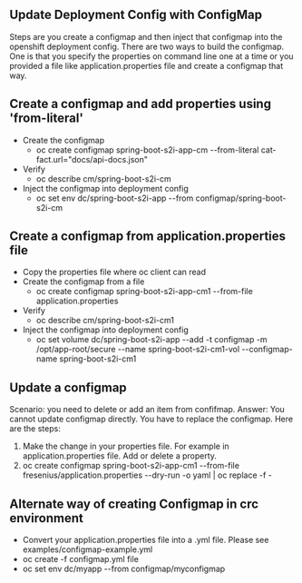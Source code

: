 ## Update Deployment Config with ConfigMap

Steps are you create a configmap and then inject that configmap into the openshift deployment config. There are two ways to build the configmap. One is that you specify the properties on command line one at a time or you provided a file like application.properties file and create a configmap that way. 

## Create a configmap and add properties using 'from-literal'

  - Create the configmap
    - oc create configmap spring-boot-s2i-app-cm --from-literal cat-fact.url="docs/api-docs.json"
  - Verify 
    - oc describe cm/spring-boot-s2i-cm
  - Inject the configmap into deployment config
    - oc set env dc/spring-boot-s2i-app --from configmap/spring-boot-s2i-cm

## Create a configmap from application.properties file

  - Copy the properties file where oc client can read
  - Create the configmap from a file
    - oc create configmap spring-boot-s2i-app-cm1 --from-file application.properties
  - Verify 
    - oc describe cm/spring-boot-s2i-cm1
  - Inject the configmap into deployment config
    - oc set volume dc/spring-boot-s2i-app --add -t configmap -m /opt/app-root/secure --name spring-boot-s2i-cm1-vol --configmap-name spring-boot-s2i-cm1

 ## Update a configmap 
  Scenario:  you need to delete or add an item from confifmap. 
  Answer: You cannot update configmap directly. You have to replace the configmap.
  Here are the steps:
  1. Make the change in your properties file. For example in application.properties file. Add or delete a property. 
  2. oc create configmap spring-boot-s2i-app-cm1 --from-file fresenius/application.properties --dry-run -o yaml | oc replace -f -
  
## Alternate way of creating Configmap in crc environment

 - Convert your application.properties file into a .yml file. Please see examples/configmap-example.yml 
 - oc create -f configmap.yml file
 - oc set env dc/myapp --from configmap/myconfigmap
 
 
